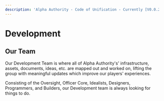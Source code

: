```yaml
---
description: 'Alpha Authority - Code of Unification - Currently [V0.0.23]'
---
```


# Development

## Our Team

Our Development Team is where all of Alpha Authority's' infrastructure, assets, documents, ideas, etc. are mapped out and worked on, lifting the group with meaningful updates which improve our players' experiences.

Consisting of the Oversight, Officer Core, Idealists, Designers, Programmers, and Builders, our Development team is always looking for things to do.

